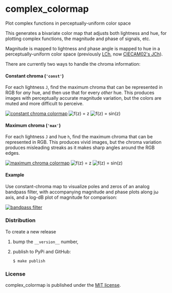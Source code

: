 # complex_colormap
Plot complex functions in perceptually-uniform color space

This generates a bivariate color map that adjusts both lightness and hue, for
plotting complex functions, the magnitude and phase of signals, etc.

Magnitude is mapped to lightness and phase angle is mapped to hue in a
perceptually-uniform color space (previously
[LCh](https://en.wikipedia.org/wiki/CIELAB_color_space#Cylindrical_model),
now 
[CIECAM02's JCh](https://en.wikipedia.org/wiki/CIECAM02#Appearance_correlates)).

There are currently two ways to handle the chroma information:

#### Constant chroma (`'const'`)

For each lightness `J`, find the maximum chroma that can be represented in RGB
for *any* hue, and then use that for every *other* hue. This produces images with
perceptually accurate magnitude variation, but the colors are muted and more 
difficult to perceive.

[![constant chroma colormap](https://live.staticflickr.com/4646/39058425412_67d203f0b8.jpg)](https://flic.kr/p/22vsD6N)
![f(z) = z](https://c1.staticflickr.com/5/4682/39058425052_ff82772542_o.png)
![f(z) = sin(z)](https://c1.staticflickr.com/5/4575/39058424492_3210b35fe6_o.png)

#### Maximum chroma (`'max'`)
For each lightness `J` and hue `h`, find the maximum chroma that can be
represented in RGB.  This produces vivid images, but the chroma variation
produces misleading streaks as it makes sharp angles around the RGB edges.

[![maximum chroma colormap](https://live.staticflickr.com/4599/39058425252_0ea7a3f62a.jpg)](https://flic.kr/p/22vsD43)
![f(z) = z](https://c1.staticflickr.com/5/4689/39058424882_bc4d9148a9_o.png)
![f(z) = sin(z)](https://c1.staticflickr.com/5/4565/39058424742_8d33ea9f38_o.png)

#### Example
Use constant-chroma map to visualize poles and zeros of an analog bandpass filter,
with accompanying magnitude and phase plots along jω axis, and a log-dB plot of
magnitude for comparison:

[![bandpass filter](https://c1.staticflickr.com/5/4743/39109387514_b78745ecf2_z.jpg)](https://flic.kr/p/22zXQmJ)

### Distribution

To create a new release

1. bump the `__version__` number,

2. publish to PyPi and GitHub:
    ```
    $ make publish
    ```

### License

complex_colormap is published under the [MIT license](https://en.wikipedia.org/wiki/MIT_License).
